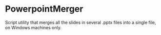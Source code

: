 # PowerpointMerger
Script utility that merges all the slides in several .pptx files into a single file, on Windows machines only.
